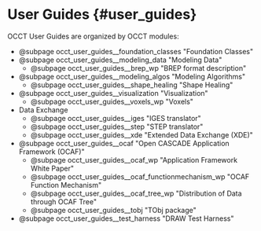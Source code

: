 User Guides {#user_guides}
===========

OCCT User Guides are organized by OCCT modules:

* @subpage occt_user_guides__foundation_classes "Foundation Classes"
* @subpage occt_user_guides__modeling_data "Modeling Data"
  * @subpage occt_user_guides__brep_wp "BREP format description"
* @subpage occt_user_guides__modeling_algos "Modeling Algorithms"
  * @subpage occt_user_guides__shape_healing "Shape Healing"
* @subpage occt_user_guides__visualization "Visualization"
  * @subpage occt_user_guides__voxels_wp "Voxels"
* Data Exchange
  * @subpage occt_user_guides__iges "IGES translator"
  * @subpage occt_user_guides__step "STEP translator"
  * @subpage occt_user_guides__xde  "Extended Data Exchange (XDE)"
* @subpage occt_user_guides__ocaf "Open CASCADE Application Framework (OCAF)"
  * @subpage occt_user_guides__ocaf_wp "Application Framework White Paper"
  * @subpage occt_user_guides__ocaf_functionmechanism_wp "OCAF Function Mechanism"
  * @subpage occt_user_guides__ocaf_tree_wp "Distribution of Data through OCAF Tree" 
  * @subpage occt_user_guides__tobj "TObj package"
* @subpage occt_user_guides__test_harness "DRAW Test Harness"